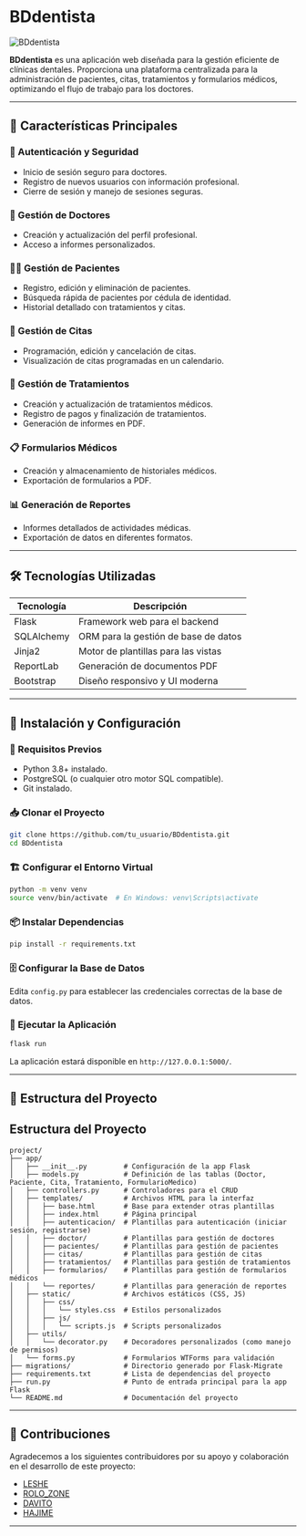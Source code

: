 # BDdentista

![BDdentista](https://your-image-url.com/logo.png)  

**BDdentista** es una aplicación web diseñada para la gestión eficiente de clínicas dentales. Proporciona una plataforma centralizada para la administración de pacientes, citas, tratamientos y formularios médicos, optimizando el flujo de trabajo para los doctores.

---

## 🚀 Características Principales

### 🔐 Autenticación y Seguridad
- Inicio de sesión seguro para doctores.
- Registro de nuevos usuarios con información profesional.
- Cierre de sesión y manejo de sesiones seguras.

### 🏥 Gestión de Doctores
- Creación y actualización del perfil profesional.
- Acceso a informes personalizados.

### 👩‍⚕️ Gestión de Pacientes
- Registro, edición y eliminación de pacientes.
- Búsqueda rápida de pacientes por cédula de identidad.
- Historial detallado con tratamientos y citas.

### 📆 Gestión de Citas
- Programación, edición y cancelación de citas.
- Visualización de citas programadas en un calendario.

### 💉 Gestión de Tratamientos
- Creación y actualización de tratamientos médicos.
- Registro de pagos y finalización de tratamientos.
- Generación de informes en PDF.

### 📋 Formularios Médicos
- Creación y almacenamiento de historiales médicos.
- Exportación de formularios a PDF.

### 📊 Generación de Reportes
- Informes detallados de actividades médicas.
- Exportación de datos en diferentes formatos.

---

## 🛠 Tecnologías Utilizadas

| Tecnología | Descripción |
|------------|-------------|
| Flask | Framework web para el backend |
| SQLAlchemy | ORM para la gestión de base de datos |
| Jinja2 | Motor de plantillas para las vistas |
| ReportLab | Generación de documentos PDF |
| Bootstrap | Diseño responsivo y UI moderna |

---

## 📌 Instalación y Configuración

### 🔧 Requisitos Previos
- Python 3.8+ instalado.
- PostgreSQL (o cualquier otro motor SQL compatible).
- Git instalado.

### 📥 Clonar el Proyecto
```bash
git clone https://github.com/tu_usuario/BDdentista.git
cd BDdentista
```

### 🏗 Configurar el Entorno Virtual
```bash
python -m venv venv
source venv/bin/activate  # En Windows: venv\Scripts\activate
```

### 📦 Instalar Dependencias
```bash
pip install -r requirements.txt
```

### 🗄 Configurar la Base de Datos
Edita `config.py` para establecer las credenciales correctas de la base de datos.


### 🚀 Ejecutar la Aplicación
```bash
flask run
```
La aplicación estará disponible en `http://127.0.0.1:5000/`.

---

## 📂 Estructura del Proyecto
## Estructura del Proyecto

```plaintext
project/
├── app/
│   ├── __init__.py         # Configuración de la app Flask
│   ├── models.py           # Definición de las tablas (Doctor, Paciente, Cita, Tratamiento, FormularioMedico)
│   ├── controllers.py      # Controladores para el CRUD
│   ├── templates/          # Archivos HTML para la interfaz
│   │   ├── base.html       # Base para extender otras plantillas
│   │   ├── index.html      # Página principal
│   │   ├── autenticacion/  # Plantillas para autenticación (iniciar sesión, registrarse)
│   │   ├── doctor/         # Plantillas para gestión de doctores
│   │   ├── pacientes/      # Plantillas para gestión de pacientes
│   │   ├── citas/          # Plantillas para gestión de citas
│   │   ├── tratamientos/   # Plantillas para gestión de tratamientos
│   │   ├── formularios/    # Plantillas para gestión de formularios médicos
│   │   └── reportes/       # Plantillas para generación de reportes
│   ├── static/             # Archivos estáticos (CSS, JS)
│   │   ├── css/
│   │   │   └── styles.css  # Estilos personalizados
│   │   ├── js/
│   │   │   └── scripts.js  # Scripts personalizados
│   ├── utils/
│   │   └── decorator.py    # Decoradores personalizados (como manejo de permisos)
│   └── forms.py            # Formularios WTForms para validación
├── migrations/             # Directorio generado por Flask-Migrate
├── requirements.txt        # Lista de dependencias del proyecto
├── run.py                  # Punto de entrada principal para la app Flask
└── README.md               # Documentación del proyecto
```
---

## 🤝 Contribuciones

Agradecemos a los siguientes contribuidores por su apoyo y colaboración en el desarrollo de este proyecto:

- [LESHE](https://github.com/cmrnda.jpg)
- [ROLO_ZONE](https://github.com/rolandobryanmunozante.jpg)
- [DAVITO](https://github.com/dmiguel04.jpg)
- [HAJIME](https://github.com/HAjiMe-0.jpg)


---
